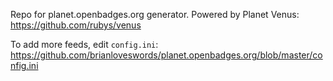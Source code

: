 Repo for planet.openbadges.org generator. Powered by Planet Venus: https://github.com/rubys/venus

To add more feeds, edit `config.ini`: https://github.com/brianloveswords/planet.openbadges.org/blob/master/config.ini
